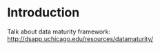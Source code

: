 
# Introduction

Talk about data maturity framework: http://dsapp.uchicago.edu/resources/datamaturity/